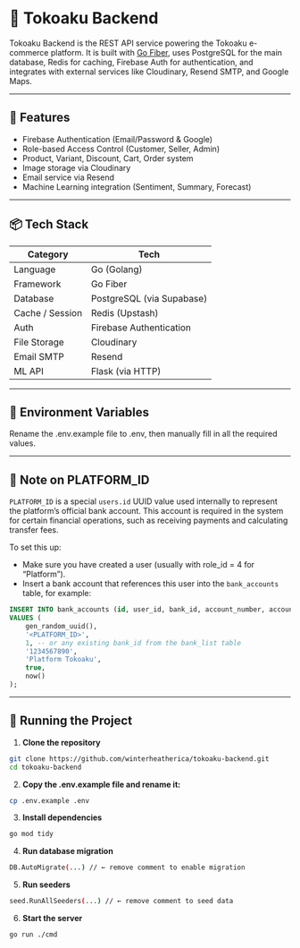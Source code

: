 # 🛒 Tokoaku Backend

Tokoaku Backend is the REST API service powering the Tokoaku e-commerce platform. It is built with [Go Fiber](https://gofiber.io/), uses PostgreSQL for the main database, Redis for caching, Firebase Auth for authentication, and integrates with external services like Cloudinary, Resend SMTP, and Google Maps.

---

## 🚀 Features

- Firebase Authentication (Email/Password & Google)
- Role-based Access Control (Customer, Seller, Admin)
- Product, Variant, Discount, Cart, Order system
- Image storage via Cloudinary
- Email service via Resend
- Machine Learning integration (Sentiment, Summary, Forecast)

---

## 📦 Tech Stack

| Category         | Tech                          |
|------------------|-------------------------------|
| Language         | Go (Golang)                   |
| Framework        | Go Fiber                      |
| Database         | PostgreSQL (via Supabase)     |
| Cache / Session  | Redis (Upstash)               |
| Auth             | Firebase Authentication       |
| File Storage     | Cloudinary                    |
| Email SMTP       | Resend                        |
| ML API           | Flask (via HTTP)              |

---

## 📁 Environment Variables

Rename the .env.example file to .env, then manually fill in all the required values.

---

## 🔑 Note on PLATFORM_ID

`PLATFORM_ID` is a special `users.id` UUID value used internally to represent the platform’s official bank account. This account is required in the system for certain financial operations, such as receiving payments and calculating transfer fees.

To set this up:

- Make sure you have created a user (usually with role_id = 4 for “Platform”).
- Insert a bank account that references this user into the `bank_accounts` table, for example:

```sql
INSERT INTO bank_accounts (id, user_id, bank_id, account_number, account_name, is_active, created_at)
VALUES (
    gen_random_uuid(),
    '<PLATFORM_ID>',
    1, -- or any existing bank_id from the bank_list table
    '1234567890',
    'Platform Tokoaku',
    true,
    now()
);
``` 
---

## 🚀 Running the Project

1. **Clone the repository**

```bash
git clone https://github.com/winterheatherica/tokoaku-backend.git
cd tokoaku-backend
```

2. **Copy the .env.example file and rename it:**

```bash
cp .env.example .env
```

3. **Install dependencies**

```bash
go mod tidy
```

4. **Run database migration**

```bash
DB.AutoMigrate(...) // ← remove comment to enable migration
```

5. **Run seeders**

```bash
seed.RunAllSeeders(...) // ← remove comment to seed data
```

6. **Start the server**

```bash
go run ./cmd
``` 
